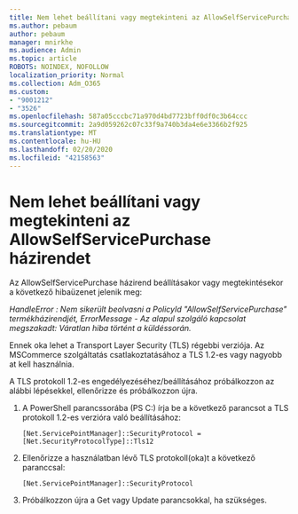 ```yaml
---
title: Nem lehet beállítani vagy megtekinteni az AllowSelfServicePurchase házirendet
ms.author: pebaum
author: pebaum
manager: mnirkhe
ms.audience: Admin
ms.topic: article
ROBOTS: NOINDEX, NOFOLLOW
localization_priority: Normal
ms.collection: Adm_O365
ms.custom:
- "9001212"
- "3526"
ms.openlocfilehash: 587a05cccbc71a970d4bd7723bff0df0c3b64ccc
ms.sourcegitcommit: 2a9d059262c07c33f9a740b3da4e6e3366b2f925
ms.translationtype: MT
ms.contentlocale: hu-HU
ms.lasthandoff: 02/20/2020
ms.locfileid: "42158563"
---
```

# <a name="unable-to-set-or-view-the-allowselfservicepurchase-policy"></a>Nem lehet beállítani vagy megtekinteni az AllowSelfServicePurchase házirendet

Az AllowSelfServicePurchase házirend beállításakor vagy megtekintésekor a következő hibaüzenet jelenik meg:

*HandleError : Nem sikerült beolvasni a PolicyId "AllowSelfServicePurchase" termékházirendjét, ErrorMessage - Az alapul szolgáló kapcsolat megszakadt: Váratlan hiba történt a küldéssorán.*

Ennek oka lehet a Transport Layer Security (TLS) régebbi verziója. Az MSCommerce szolgáltatás csatlakoztatásához a TLS 1.2-es vagy nagyobb at kell használnia.  

A TLS protokoll 1.2-es engedélyezéséhez/beállításához próbálkozzon az alábbi lépésekkel, ellenőrizze és próbálkozzon újra.
 1. A PowerShell parancssorába (PS C:\) írja be a következő parancsot a TLS protokoll 1.2-es verzióra való beállításához:

    `[Net.ServicePointManager]::SecurityProtocol = [Net.SecurityProtocolType]::Tls12`

2. Ellenőrizze a használatban lévő TLS protokoll(oka)t a következő paranccsal:

    `[Net.ServicePointManager]::SecurityProtocol` 

3. Próbálkozzon újra a Get vagy Update parancsokkal, ha szükséges.

